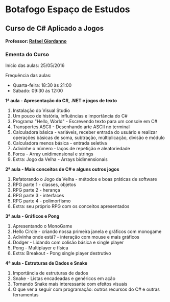 # Botafogo Espaço de Estudos

## Curso de C# Aplicado a Jogos

#### Professor: [Rafael Giordanno](https://sheetcoldgames.wordpress.com/games/)

### Ementa do Curso


Início das aulas: 25/05/2016

Frequência das aulas:
* Quarta-feira: 18:30 às 21:00
* Sábado: 09:30 às 12:00

**1ª aula - Apresentação do C#, .NET e jogos de texto**

1. Instalação do Visual Studio
2. Um pouco de história, influências e importância do C#
3. Programa "Hello, World" - Escrevendo texto para um console em C#
4. Transportes ASCII - Desenhando arte ASCII no terminal
5. Calculadora básica - variáveis, receber entrada do usuário e realizar operações básicas de soma, subtração, múltiplicação, divisão e módulo
6. Calculadora menos básica - entrada seletiva
7. Adivinhe o número - laços de repetição e aleatoriedade
8. Forca - Array unidimensional e strings
9. Extra: Jogo da Velha - Arrays bidimensionais
	
**2ª aula - Mais conceitos de C# e alguns outros jogos**

1. Refatorando o Jogo da Velha - métodos e boas práticas de software
2. RPG parte 1 - classes, objetos
3. RPG parte 2 - herança
4. RPG parte 3 - interfaces
5. RPG parte 4 - polimorfismo
6. Extra: seu próprio RPG com os conceitos apresentados

**3ª aula - Gráficos e Pong**
	
1. Apresentando o MonoGame
2. Hello Circle - criando nossa primeira janela e gráficos com monogame
3. Adivinha onde está? - interação com mouse e mais gráficos
4. Dodger - Lidando com colisão básica e single player
5. Pong - Multiplayer e física
6. Extra: Breakout - Pong single player destrutivo
	
**4ª aula - Estruturas de Dados e Snake**
	
1. Importância de estruturas de dados
2. Snake - Listas encadeadas e genéricos em ação
3. Tornando Snake mais interessante com efeitos visuais
4. O que ver a seguir com programação: outros recursos do C# e outras ferramentas